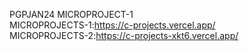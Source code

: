 PGPJAN24 MICROPROJECT-1<BR>
MICROPROJECTS-1:https://c-projects.vercel.app/<br/>
MICROPROJECTS-2:https://c-projects-xkt6.vercel.app/<br/>
